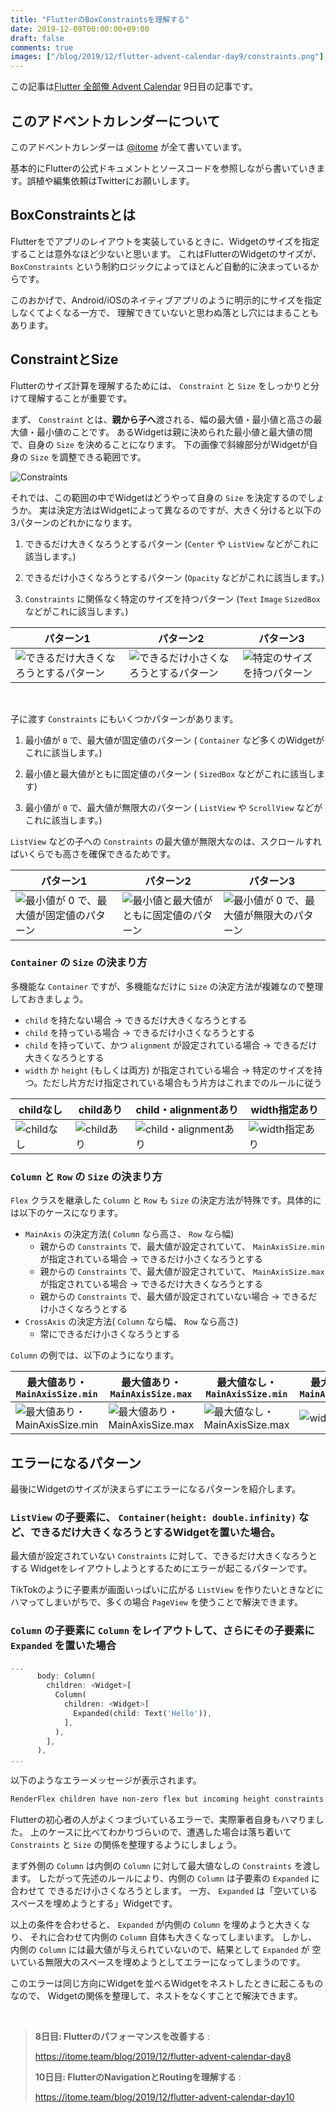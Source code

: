 ```yaml
---
title: "FlutterのBoxConstraintsを理解する"
date: 2019-12-09T00:00:00+09:00
draft: false
comments: true
images: ["/blog/2019/12/flutter-advent-calendar-day9/constraints.png"]
---
```


この記事は[Flutter 全部俺 Advent Calendar](https://adventar.org/calendars/4140) 9日目の記事です。

## このアドベントカレンダーについて
このアドベントカレンダーは [@itome](https://twitter.com/itometeam) が全て書いています。

基本的にFlutterの公式ドキュメントとソースコードを参照しながら書いていきます。誤植や編集依頼はTwitterにお願いします。

## BoxConstraintsとは
Flutterをでアプリのレイアウトを実装しているときに、Widgetのサイズを指定することは意外なほど少ないと思います。
これはFlutterのWidgetのサイズが、 `BoxConstraints` という制約ロジックによってほとんど自動的に決まっているからです。

このおかげで、Android/iOSのネイティブアプリのように明示的にサイズを指定しなくてよくなる一方で、
理解できていないと思わぬ落とし穴にはまることもあります。

## ConstraintとSize
Flutterのサイズ計算を理解するためには、 `Constraint` と `Size` をしっかりと分けて理解することが重要です。

まず、 `Constraint` とは、**親から子へ**渡される、幅の最大値・最小値と高さの最大値・最小値のことです。
あるWidgetは親に決められた最小値と最大値の間で、自身の `Size` を決めることになります。
下の画像で斜線部分がWidgetが自身の `Size` を調整できる範囲です。

![Constraints](./constraints.png)

それでは、この範囲の中でWidgetはどうやって自身の `Size` を決定するのでしょうか。
実は決定方法はWidgetによって異なるのですが、大きく分けると以下の3パターンのどれかになります。

1. できるだけ大きくなろうとするパターン
(`Center` や `ListView` などがこれに該当します。)

2. できるだけ小さくなろうとするパターン
(`Opacity` などがこれに該当します。)

3. `Constraints` に関係なく特定のサイズを持つパターン
(`Text` `Image` `SizedBox` などがこれに該当します。)

|  パターン1 |  パターン2  |  パターン3  |
| ---- | ---- | ---- |
| ![できるだけ大きくなろうとするパターン](./size_as_big_as_possible.png) |  ![できるだけ小さくなろうとするパターン](./size_as_small_as_possible.png)  |  ![特定のサイズを持つパターン](./size_specific.png) |

<br/>

子に渡す `Constraints` にもいくつかパターンがあります。

1. 最小値が `0` で、最大値が固定値のパターン
( `Container` など多くのWidgetがこれに該当します。)

2. 最小値と最大値がともに固定値のパターン
( `SizedBox` などがこれに該当します)

3. 最小値が `0` で、最大値が無限大のパターン
( `ListView` や `ScrollView` などがこれに該当します。)

`ListView` などの子への `Constraints` の最大値が無限大なのは、スクロールすればいくらでも高さを確保できるためです。

|  パターン1 |  パターン2  |  パターン3  |
| ---- | ---- | ---- |
| ![最小値が `0` で、最大値が固定値のパターン](./constraints_bounded.png) |  ![最小値と最大値がともに固定値のパターン](./constraints_fixed.png) |  ![最小値が `0` で、最大値が無限大のパターン](./constraints_unbounded.png) |

### `Container` の `Size` の決まり方
多機能な `Container` ですが、多機能なだけに `Size` の決定方法が複雑なので整理しておきましょう。

- `child` を持たない場合 → できるだけ大きくなろうとする
- `child` を持っている場合 → できるだけ小さくなろうとする
- `child` を持っていて、かつ `alignment` が設定されている場合 → できるだけ大きくなろうとする
- `width` か `height` (もしくは両方) が指定されている場合 → 特定のサイズを持つ。ただし片方だけ指定されている場合もう片方はこれまでのルールに従う

| childなし | childあり | child・alignmentあり | width指定あり |
| ---- | ---- | ---- | ---- |
| ![childなし](./container_without_child.png) |  ![childあり](./container_with_child.png)  |  ![child・alignmentあり](./container_with_child_and_alignment.png) |  ![width指定あり](./container_with_width.png) |


### `Column` と `Row` の `Size` の決まり方
`Flex` クラスを継承した `Column` と `Row` も `Size` の決定方法が特殊です。具体的には以下のケースになります。

- `MainAxis` の決定方法( `Column` なら高さ、 `Row` なら幅)
  - 親からの `Constraints` で、最大値が設定されていて、 `MainAxisSize.min` が指定されている場合 →
  できるだけ小さくなろうとする
  - 親からの `Constraints` で、最大値が設定されていて、 `MainAxisSize.max` が指定されている場合 →
  できるだけ大きくなろうとする
  - 親からの `Constraints` で、最大値が設定されていない場合 → できるだけ小さくなろうとする
- `CrossAxis` の決定方法( `Column` なら幅、 `Row` なら高さ)
  - 常にできるだけ小さくなろうとする
  
`Column` の例では、以下のようになります。

| 最大値あり・ `MainAxisSize.min` | 最大値あり・ `MainAxisSize.max` | 最大値なし・ `MainAxisSize.min` | 最大値なし・ `MainAxisSize.max` |
| ---- | ---- | ---- | ---- |
| ![最大値あり・MainAxisSize.min](./column_min_with_max_constraint.png) |  ![最大値あり・MainAxisSize.max](./column_max_with_max_constraint.png) |  ![最大値なし・MainAxisSize.max](./column_without_max_constraint.png) |  ![width指定あり](./column_without_max_constraint.png) |

## エラーになるパターン
最後にWidgetのサイズが決まらずにエラーになるパターンを紹介します。

### `ListView` の子要素に、 `Container(height: double.infinity)` など、できるだけ大きくなろうとするWidgetを置いた場合。

最大値が設定されていない `Constraints` に対して、できるだけ大きくなろうとする
Widgetをレイアウトしようとするためにエラーが起こるパターンです。

TikTokのように子要素が画面いっぱいに広がる `ListView` を作りたいときなどに
ハマってしまいがちで、多くの場合 `PageView` を使うことで解決できます。

### `Column` の子要素に `Column` をレイアウトして、さらにその子要素に `Expanded` を置いた場合

```dart
...
      body: Column(
        children: <Widget>[
          Column(
            children: <Widget>[
              Expanded(child: Text('Hello')),
            ],
          ),
        ],
      ),
...
```

以下のようなエラーメッセージが表示されます。

```txt
RenderFlex children have non-zero flex but incoming height constraints are unbounded.
```

Flutterの初心者の人がよくつまづいているエラーで、実際筆者自身もハマりました。
上のケースに比べてわかりづらいので、遭遇した場合は落ち着いて
`Constraints` と `Size` の関係を整理するようにしましょう。

まず外側の `Column` は内側の `Column` に対して最大値なしの `Constraints` を渡します。
したがって先述のルールにより、内側の `Column` は子要素の `Expanded` に合わせて
できるだけ小さくなろうとします。
一方、 `Expanded` は「空いているスペースを埋めようとする」Widgetです。

以上の条件を合わせると、 `Expanded` が内側の `Column` を埋めようと大きくなり、
それに合わせて内側の `Column` 自体も大きくなってしまいます。
しかし、内側の `Column` には最大値が与えられていないので、結果として `Expanded` が
空いている無限大のスペースを埋めようとしてエラーになってしまうのです。

このエラーは同じ方向にWidgetを並べるWidgetをネストしたときに起こるものなので、
Widgetの関係を整理して、ネストをなくすことで解決できます。

<br>

> **8日目: Flutterのパフォーマンスを改善する** :
>
> https://itome.team/blog/2019/12/flutter-advent-calendar-day8
>
> **10日目: FlutterのNavigationとRoutingを理解する** :
>
> https://itome.team/blog/2019/12/flutter-advent-calendar-day10
